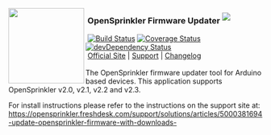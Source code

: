 <img align="left" height="150" src="http://albahra.com/opensprinkler/icon-new.png"><h3>&nbsp;OpenSprinkler Firmware Updater <sup><img src="http://vb.teelaun.ch/salbahra/OpenSprinkler-FW-Updater.svg"></sup></h3>
&nbsp;[![Build Status](https://api.travis-ci.org/salbahra/OpenSprinkler-FW-Updater.svg?branch=master)](https://travis-ci.org/) [![Coverage Status](https://coveralls.io/repos/salbahra/OpenSprinkler-FW-Updater/badge.svg?branch=master)](https://codecov.io/github/salbahra/OpenSprinkler-FW-Updater?branch=master) [![devDependency Status](https://david-dm.org/salbahra/OpenSprinkler-FW-Updater/status.svg)](https://david-dm.org/salbahra/OpenSprinkler-FW-Updater#info=dependencies)  
&nbsp;[Official Site][official] | [Support][help] | [Changelog][changelog]  
<br>
The OpenSprinkler firmware updater tool for Arduino based devices. This application supports OpenSprinkler v2.0, v2.1, v2.2 and v2.3.

For install instructions please refer to the instructions on the support site at: https://opensprinkler.freshdesk.com/support/solutions/articles/5000381694-update-opensprinkler-firmware-with-downloads-

[official]: https://opensprinkler.com
[help]: http://support.opensprinkler.com
[changelog]: https://github.com/salbahra/OpenSprinkler-FW-Updater/releases
